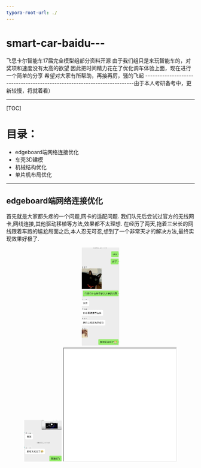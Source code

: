 ```yaml
---
typora-root-url: ./
---
```




# smart-car-baidu---

飞思卡尔智能车17届完全模型组部分资料开源
由于我们组只是来玩智能车的，对奖项和速度没有太高的欲望
因此把时间精力花在了优化调车体验上面，现在进行一个简单的分享
希望对大家有所帮助，再接再厉，骚的飞起
-------------------------------------------------------------------------由于本人考研备考中，更新较慢，将就着看）

___

[TOC]



# 目录：

- edgeboard端网络连接优化
- 车壳3D建模
- 机械结构优化
- 单片机布局优化

---

## edgeboard端网络连接优化
  首先就是大家都头疼的一个问题,网卡的适配问题.
  我们队先后尝试过官方的无线网卡,网线连接,其他驱动移植等方法,效果都不太理想.
  在经历了两天,拖着三米长的网线跟着车跑的尴尬局面之后,本人忍无可忍,想到了一个非常天才的解决方法,最终实现效果好极了.

<div align=center><img src="./Picture/e9960930beeacee865337b17b8f894f.jpg" width="20%">
<div align=center><img src="./Picture/bab32b52ae0f22e7ba38864bcff7581.jpg" width="20%">

<iframe height=300 width=300 src="./Picture/4c67c7f59180d53710e990d83695abe6.mp4">

   实现的思路其实群里有老哥也已经发现了,既然网卡出错的原因是USB带宽不足,那干脆就不走USB口

   一开始本来是想用串口的,毕竟摄像头组别的无线图传也比较成熟了,无论是自己开发还是成品都可以买,但也有老哥提到edgeboard的串口也存在延迟,而且这个方案的上限太低了

   最后感谢万能的淘宝,找到了给摄像头监控用的无线网桥,原理是把rj45有线网的信号转成无线网络进行数据传输,从实现原理上达到了免驱,实际使用效果还行

   这里就不放链接了,毕竟我们当时时间宝贵,直接买了200+的5g版本,事实证明根本跑不了这么高的速度,理论上只要是无线网桥就行,大家备战18届的有充足的时间踩坑(๑*◡*๑)(好吧给土豪们留一个算了https://m.tb.cn/h.fyRJVZz?tk=CkEd2sIl2ku)

   最终的实现效果上,网络连接非常稳定,传输小的视频流没什么压力,命令行无延迟,基本实现了所有的需求.

---

## 车壳3D建模

​	开源一部分车壳的建模,仅供大家标定尺寸,放在moddle目录下,<font color="blue">无法直接3D打印,必须修改</font>,希望大家充分发挥自己的创意
​<font color="red">下图中红框的四个孔位以及蓝圈中的轮胎开孔已经打印测试,误差在可以接受的范围内,其他部分请针对自己的机械结构自行修改</font>

 <font color="red">下图中红框的四个孔位以及蓝圈中的轮胎开孔已经打印测试,误差在可以接受的范围内,其他部分请针对自己的机械结构自行修改</font>

 <font color="red">下图中红框的四个孔位以及蓝圈中的轮胎开孔已经打印测试,误差在可以接受的范围内,其他部分请针对自己的机械结构自行修改</font>

<div align=center><img src="./Picture/1.jpg" width="100%">

	基准面说明:
	上视基准面为底面
	左视基准面为外壳左面靠内侧
	内部器件高度基准面为官方edgeboard摆放的高度,引擎盖部分需要比这个高

<div align=center><img src="./Picture/2.png" width="40%">

	建模注意事项:
	如果不打算预留防撞板的话,车壳最前端到舵机的高度变化非常距离,需要处理好
	由于此车模前轮打角范围很大,建模时一定要留出足够大的空间,大致像下图画的轮廓做一个切割
	摄像头开孔建议自行设计方便拆卸
	底部固定孔位建议花点心思弄成金属孔位,否则多次拆卸会造成孔位松动难以固定
<div align=center><img src="./Picture/3.png" width="80%">

---

## 机械结构优化

### I车模的特点
<div align=center><img src="./Picture/tb_image_share_1660036936307.jpg" width="60%">

1. 电机在中间,对布局有非常大的影响,两侧的宽度基本上只能放进去TC264核心板

2. 对外围器件的硬性要求很低,由于外壳的存在,屏幕可以不设计,走线简化了很多;单驱单编码器外加一个舵机以及串口,就可以达到完成任务的最低要求

3. 如果想像传统组别一样主驱分离,那主板跟驱动板基本上只能放在电机的两侧,再考虑到edgeboard的供电以及空间占用,以及电池到驱动板,驱动板到主板以及edgeboard之间都需要走大电流,走线上很难做到美观.

   

---

### 初代布局方案

<div align=center><img src="./Picture/1660036158353.jpg" width="40%">

​	 

​    可以看到:

- 线路杂乱,且电源线无法避免,驱动分离的设计引入了两根电机线加上两根电源线以及至少三根驱动控制线
- 没有位置抓车,不方便日常调车,特别是这辆车还很重的情况下
- edgeboard的位置和方向导致摄像头等USB排线会超出外壳的范围,导致必须使用拓展坞,这又会占用我们宝贵的空间
- edgeboard默认的支架位置实际上压缩了我们主控板的可用空间,进一步加大了画板难度,实际上这里已经把原来电池支架的位置锯掉然后将电池放在右侧,以增大主控板的可用面积

---

### 本人的布局思路

#### 布局设计

​	首先,本人的目标是留出右侧一部分的空余空间用于拿车,然后尽可能给主控板留出足够大的空间,最后自行设计edgeboard的支架以及朝向,解决线路突出外壳的问题,而所有的这一切的主要难点就在解决固定孔位与电机位置的协调上

<div align=center><img src="./Picture/Screenshot_2022-08-09-18-04-00-259_com.miui.video.jpg" width="40%">

 上图就是本人设计的简易电池支架,有3D打印机的话20分钟就能设计并且打印出来,一共四个固定孔位,其中下面两个是底板自带的,上面两个是随便用电钻钻出来的.
  之所以设计成左右两个,一是因为电钻打出来有误差,不怎么对称,二是为了更好的固定电池,如下图,水平方向上电池已经被固定的很好,拆卸是只需要把电池往上扣即可,但由于安装车壳时还需要保证翻过来电池也不会掉,故采取了一点骚操作,仔细观察就可以发现,电池的正负极两根大粗线的中间是卡进支架的,利用这个设计就可以保证翻转时电池不掉落.拆卸电池时只需要拔掉板子上的端口即可抠出来.

<div align=center><img src="./Picture/1660036033708.jpg" width="40%">

  解决了电池之后edgeboard支架便只剩下悬空edgeboard一个功能,因此本人调整了一下方向之后把位置往右稍微挪动了一点,并且把摄像头的固定孔位与其一起画到了PCB上面,如下图,此电路板最大的好处就是,布局的权限已经**==完全开放==**

  <div align=center><img src="./Picture/QQ截图20220809181754.png" width="60%">

用户可以自己决定edgeboard的位置,也就可以随意决定主控板的大小,**==完全不需要担心被edgeboard支架以及摄像头支架限制==**

<div align=center><img src="./Picture/Screenshot_2022-08-09-18-04-00-259_com.miui.video.jpg" width="40%">

最终的实现效果如图所示

<div align=center><img src="./Picture/1660036033651.jpg" width="60%">

再把之前提到的网卡加上,位置也是刚刚好卡死,非常nice

<div align=center><img src="./Picture/1660036033761.jpg" width="80%">
<div align=center><img src="./Picture/1660036033726.jpg" width="40%">

#### 单板集成
​	反正立创开放了四层乃至六层板免费的打样服务,使用一块板子集成主控,电源转换以及驱动的功能,优点是大幅度减少了各种线,达到了强迫症勉强接受的程度,只剩下电池线,电机线,edgeboard供电线等无法减少的接线.

​	缺点就是这个组别的煞笔舵机经常烧,不设计限流的话很容易焊板子焊到不省人事,没有主驱分离来的保险

---
